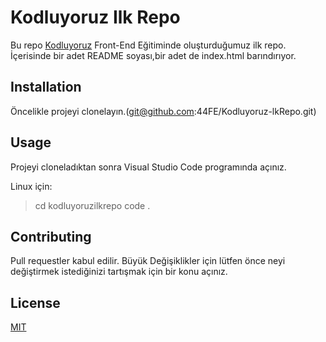 
# Kodluyoruz Ilk Repo

Bu repo [Kodluyoruz]('https://kodluyoruz.org') Front-End Eğitiminde oluşturduğumuz ilk repo. İçerisinde bir adet README soyası,bir adet de index.html barındırıyor.

## Installation


Öncelikle projeyi clonelayın.(git@github.com:44FE/Kodluyoruz-lkRepo.git)

## Usage

Projeyi cloneladıktan sonra Visual Studio Code programında açınız.

Linux için:
>cd kodluyoruzilkrepo code .

## Contributing

Pull requestler kabul edilir. Büyük Değişiklikler için lütfen önce neyi değiştirmek istediğinizi tartışmak için bir konu açınız.

## License

[MIT]('https://choosealicense.com/licenses/mit/')